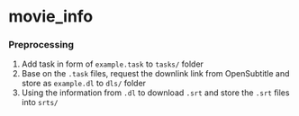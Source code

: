 # movie_info

### Preprocessing
1. Add task in form of ```example.task``` to ```tasks/``` folder
2. Base on the ```.task``` files, request the downlink link from OpenSubtitle and store as ```example.dl``` to ```dls/``` folder
3. Using the information from ```.dl``` to download ```.srt``` and store the ```.srt``` files into ```srts/```
